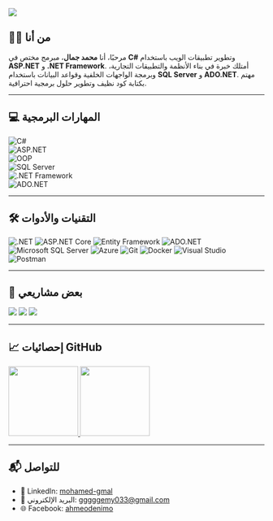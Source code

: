 [![](https://raw.githubusercontent.com/adamalston/adamalston/master/profile.gif)](https://github.com/MohamedGamalDev)

## 👨‍💻 من أنا

مرحبًا، أنا **محمد جمال**، مبرمج مختص في **C#** وتطوير تطبيقات الويب باستخدام **ASP.NET** و **.NET Framework**. أمتلك خبرة في بناء الأنظمة والتطبيقات التجارية، وبرمجة الواجهات الخلفية وقواعد البيانات باستخدام **SQL Server** و **ADO.NET**. مهتم بكتابة كود نظيف وتطوير حلول برمجية احترافية.

---

## 💻 المهارات البرمجية

![C#](https://img.shields.io/badge/-C%23-000?&logo=c-sharp&logoColor=239120)  
![ASP.NET](https://img.shields.io/badge/-ASP.NET-000?&logo=dotnet)  
![OOP](https://img.shields.io/badge/-OOP-000?&logo=code)  
![SQL Server](https://img.shields.io/badge/-SQL%20Server-000?&logo=microsoft-sql-server)  
![.NET Framework](https://img.shields.io/badge/-.NET%20Framework-000?&logo=dotnet)  
![ADO.NET](https://img.shields.io/badge/-ADO.NET-000?&logo=data)

---

## 🛠️ التقنيات والأدوات

![.NET](https://img.shields.io/badge/-.NET-000?&logo=dotnet&logoColor=512BD4)
![ASP.NET Core](https://img.shields.io/badge/-ASP.NET%20Core-000?&logo=dotnet)
![Entity Framework](https://img.shields.io/badge/-Entity%20Framework-000?&logo=Microsoft-SQL-Server)
![ADO.NET](https://img.shields.io/badge/-ADO.NET-000?&logo=data)
![Microsoft SQL Server](https://img.shields.io/badge/-SQL%20Server-000?&logo=microsoft-sql-server)
![Azure](https://img.shields.io/badge/-Azure-000?&logo=Microsoft-Azure&logoColor=0078D4)
![Git](https://img.shields.io/badge/-Git-000?&logo=Git)
![Docker](https://img.shields.io/badge/-Docker-000?&logo=Docker)
![Visual Studio](https://img.shields.io/badge/-Visual%20Studio-000?&logo=visual-studio&logoColor=5C2D91)
![Postman](https://img.shields.io/badge/-Postman-000?&logo=postman)

---

## 📂 بعض مشاريعي

[![](https://img.shields.io/badge/-🔐%20نظام%20تسجيل%20ودخول%20المستخدمين-000)](https://github.com/MohamedGamalDev/UserAuth)
[![](https://img.shields.io/badge/-📊%20لوحة%20تحكم%20للمبيعات%20API-000)](https://github.com/MohamedGamalDev/SalesDashboardAPI)
[![](https://img.shields.io/badge/-🧾%20تطبيق%20إنشاء%20فواتير-000)](https://github.com/MohamedGamalDev/InvoiceApp)

---

## 📈 إحصائيات GitHub

<a href="https://github.com/MohamedGamalDev">
  <img height="137px" src="https://github-readme-stats.vercel.app/api?username=MohamedGamalDev&hide_title=true&hide_border=true&show_icons=true&include_all_commits=true&count_private=true&theme=graywhite" />
  <img height="137px" src="https://github-readme-stats.vercel.app/api/top-langs/?username=MohamedGamalDev&hide_title=true&hide_border=true&layout=compact&theme=graywhite" />
</a>

---

## 📬 للتواصل

- 💼 LinkedIn: [mohamed-gmal](https://www.linkedin.com/in/mohamed-gmal-bba59733b/)
- 📧 البريد الإلكتروني: [gggggemy033@gmail.com](mailto:gggggemy033@gmail.com)
- 🌐 Facebook: [ahmeodenimo](https://www.facebook.com/ahmeodenimo)
